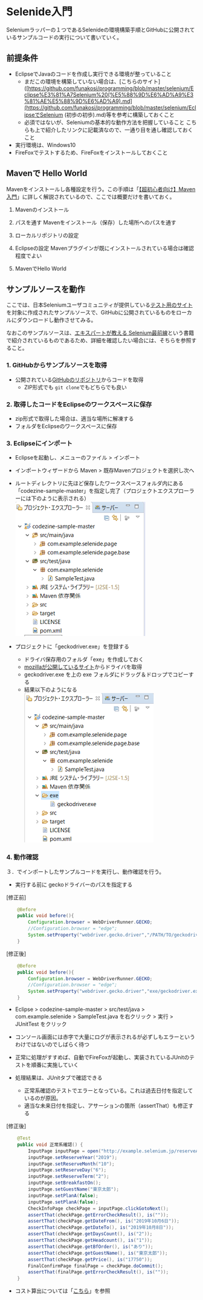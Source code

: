 # Selenide入門

Seleniumラッパーの１つであるSelenideの環境構築手順とGitHubに公開されているサンプルコードの実行について書いていく。



## 前提条件

- EclipseでJavaのコードを作成し実行できる環境が整っていること
  - まだこの環境を構築していない場合は、[こちらのサイト]([https://github.com/funakosi/programming/blob/master/selenium/Eclipse%E3%81%A7Selenium%20(%E5%88%9D%E6%AD%A9%E3%81%AE%E5%88%9D%E6%AD%A9).md](https://github.com/funakosi/programming/blob/master/selenium/EclipseでSelenium (初歩の初歩).md)等を参考に構築しておくこと
  - 必須ではないが、Seleniumの基本的な動作方法を把握していること
    こちらも上で紹介したリンクに記載済なので、一通り目を通し確認しておくこと
- 実行環境は、Windows10
- FireFoxでテストするため、FireFoxをインストールしておくこと



## Mavenで Hello World

Mavenをインストールし各種設定を行う。この手順は「[【超初心者向け】Maven入門](https://qiita.com/tarosa0001/items/e5667cfa857529900216)」に詳しく解説されているので、ここでは概要だけを書いておく。

1. Mavenのインストール

2. パスを通す
   Mavenをインストール（保存）した場所へのパスを通す
3. ローカルリポジトリの設定
4. Eclipseの設定
   Mavenプラグインが既にインストールされている場合は確認程度でよい
5. MavenでHello World



## サンプルソースを動作

ここでは、日本Seleniumユーザコミュニティが提供している[テスト用のサイト](http://www.selenium.jp/test-site)を対象に作成されたサンプルソースで、GitHubに公開されているものをローカルにダウンロードし動作させてみる。

なおこのサンプルソースは、[エキスパートが教える Selenium最前線]([https://www.amazon.co.jp/%E3%82%A8%E3%82%AD%E3%82%B9%E3%83%91%E3%83%BC%E3%83%88%E3%81%8C%E6%95%99%E3%81%88%E3%82%8BSelenium%E6%9C%80%E5%89%8D%E7%B7%9A-CodeZine-Digital-First-%E6%88%B8%E7%94%B0/dp/479815752X](https://www.amazon.co.jp/エキスパートが教えるSelenium最前線-CodeZine-Digital-First-戸田/dp/479815752X))という書籍で紹介されているものであるため、詳細を確認したい場合には、そちらを参照すること。

### 1. GitHubからサンプルソースを取得

- 公開されている[GitHubのリポジトリ](https://github.com/shimashima35/codezine-sample)からコードを取得
  - ZIP形式でも `git clone`でもどちらでも良い

### 2. 取得したコードをEclipseのワークスペースに保存

- zip形式で取得した場合は、適当な場所に解凍する
- フォルダをEclipseのワークスペースに保存

### 3. Eclipseにインポート

- Eclipseを起動し、メニューのファイル > インポート
- インポートウィザードから Maven > 既存Mavenプロジェクトを選択し次へ
- ルートディレクトリに先ほど保存したワークスペースフォルダ内にある「codezine-sample-master」を指定し完了（プロジェクトエクスプローラーには下のように表示される）
![1568165413563](./resources/1568165413563.png)

- プロジェクトに「geckodriver.exe」を登録する
  - ドライバ保存用のフォルダ「exe」を作成しておく
  - [mozillaが公開しているサイト](https://github.com/mozilla/geckodriver)からドライバを取得
  - geckodriver.exe を上の exe フォルダにドラッグ＆ドロップでコピーする
  - 結果以下のようになる
![1568165676151](./resources/1568165676151.png)

### 4. 動作確認

３．でインポートしたサンプルコードを実行し、動作確認を行う。

- 実行する前に geckoドライバーのパスを指定する
  

[修正前]

```java
	@Before
    public void before(){
        Configuration.browser = WebDriverRunner.GECKO;
        //Configuration.browser = "edge";
        System.setProperty("webdriver.gecko.driver","/PATH/TO/geckodriver.exe");
    }
```
[修正後]

```java
    @Before
    public void before(){
        Configuration.browser = WebDriverRunner.GECKO;
        //Configuration.browser = "edge";
        System.setProperty("webdriver.gecko.driver","exe/geckodriver.exe");
    }
```


- Eclipse > codezine-sample-master > src/test/java > com.example.selenide > SampleTest.java を右クリック > 実行 > JUnitTest をクリック
- コンソール画面には赤字で大量にログが表示されるが必ずしもエラーというわけではないのでしばらく待つ
- 正常に処理がすすめば、自動でFireFoxが起動し、実装されているJUnitのテストを順番に実施していく
- 処理結果は、JUnitタブで確認できる

  - 正常系確認のテストでエラーとなっている。これは過去日付を指定しているのが原因。
  - 適当な未来日付を指定し、アサーションの箇所（assertThat）も修正する

[修正後]

```java
    @Test
    public void 正常系確認() {
        InputPage inputPage = open("http://example.selenium.jp/reserveApp/", InputPage.class);
        inputPage.setReserveYear("2019");
        inputPage.setReserveMonth("10");
        inputPage.setReserveDay("6");
        inputPage.setReserveTerm("2");
        inputPage.setBreakfastOn();
        inputPage.setGuestName("東京太郎");
        inputPage.setPlanA(false);
        inputPage.setPlanA(false);
        CheckInfoPage checkPage = inputPage.clickGotoNext();
        assertThat(checkPage.getErrorCheckResult(), is(""));
        assertThat(checkPage.getDateFrom(), is("2019年10月6日"));
        assertThat(checkPage.getDateTo(), is("2019年10月8日"));
        assertThat(checkPage.getDaysCount(), is("2"));
        assertThat(checkPage.getHeadcount(), is("1"));
        assertThat(checkPage.getBfOrder(), is("あり"));
        assertThat(checkPage.getGuestName(), is("東京太郎"));
        assertThat(checkPage.getPrice(), is("17750"));
        FinalConfirmPage finalPage = checkPage.doCommit();
        assertThat(finalPage.getErrorCheckResult(), is(""));
    }
```

- コスト算出については「[こちら](https://github.com/SoftwareTestAutomationResearch/STARHOTEL-Teaching-Materials/blob/release/docs/TestCase.pdf)」を参照





